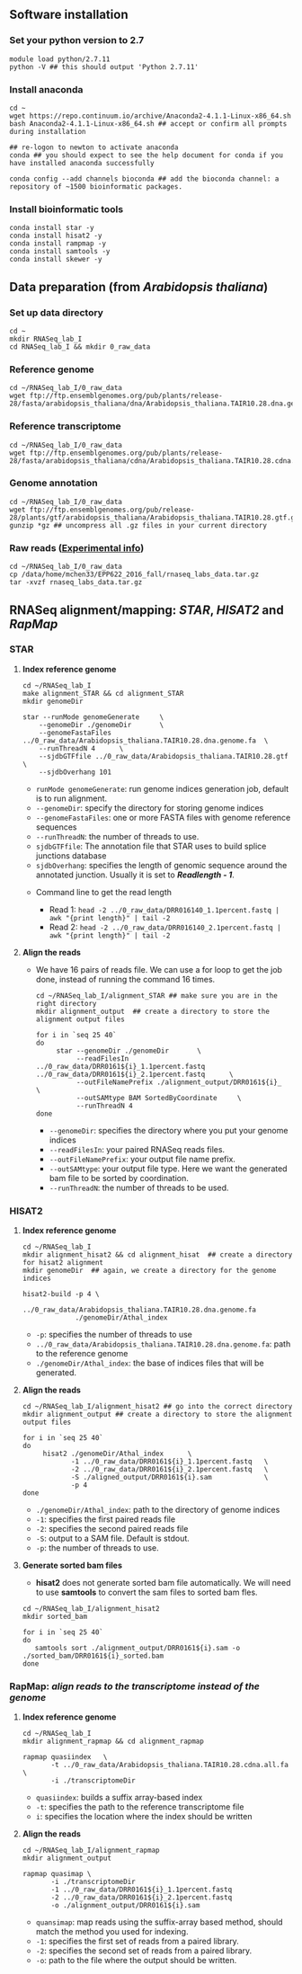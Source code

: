 ## Software installation

### Set your python version to 2.7

```{php}
module load python/2.7.11
python -V ## this should output 'Python 2.7.11'
```

### Install anaconda

```{php}
cd ~
wget https://repo.continuum.io/archive/Anaconda2-4.1.1-Linux-x86_64.sh
bash Anaconda2-4.1.1-Linux-x86_64.sh ## accept or confirm all prompts during installation

## re-logon to newton to activate anaconda
conda ## you should expect to see the help document for conda if you have installed anaconda successfully

conda config --add channels bioconda ## add the bioconda channel: a repository of ~1500 bioinformatic packages.
```

### Install bioinformatic tools

```{php}
conda install star -y
conda install hisat2 -y
conda install rampmap -y
conda install samtools -y
conda install skewer -y
```

## Data preparation (from *Arabidopsis thaliana*)

### Set up data directory

```{php}
cd ~ 
mkdir RNASeq_lab_I
cd RNASeq_lab_I && mkdir 0_raw_data
```

### Reference genome

```{php}
cd ~/RNASeq_lab_I/0_raw_data
wget ftp://ftp.ensemblgenomes.org/pub/plants/release-28/fasta/arabidopsis_thaliana/dna/Arabidopsis_thaliana.TAIR10.28.dna.genome.fa.gz
```

### Reference transcriptome

```{php}
cd ~/RNASeq_lab_I/0_raw_data
wget ftp://ftp.ensemblgenomes.org/pub/plants/release-28/fasta/arabidopsis_thaliana/cdna/Arabidopsis_thaliana.TAIR10.28.cdna.all.fa.gz
```

### Genome annotation

```{php}
cd ~/RNASeq_lab_I/0_raw_data
wget ftp://ftp.ensemblgenomes.org/pub/release-28/plants/gtf/arabidopsis_thaliana/Arabidopsis_thaliana.TAIR10.28.gtf.gz
gunzip *gz ## uncompress all .gz files in your current directory
```

### Raw reads ([Experimental info](https://github.com/mestato/epp622/blob/master/RNA_labs_data/experimental_info.csv))

```{php}
cd ~/RNASeq_lab_I/0_raw_data
cp /data/home/mchen33/EPP622_2016_fall/rnaseq_labs_data.tar.gz
tar -xvzf rnaseq_labs_data.tar.gz 
```

## RNASeq alignment/mapping: *STAR*, *HISAT2* and *RapMap*

### STAR

1. __Index reference genome__

    ```{php}
    cd ~/RNASeq_lab_I
    make alignment_STAR && cd alignment_STAR
    mkdir genomeDir
    
    star --runMode genomeGenerate     \
        --genomeDir ./genomeDir       \
        --genomeFastaFiles ../0_raw_data/Arabidopsis_thaliana.TAIR10.28.dna.genome.fa  \
        --runThreadN 4      \
        --sjdbGTFfile ../0_raw_data/Arabidopsis_thaliana.TAIR10.28.gtf   \
        --sjdbOverhang 101
    ```
    
    * `runMode genomeGenerate`: run genome indices generation job, default is to run alignment.
    * `--genomeDir`: specify the directory for storing genome indices
    * `--genomeFastaFiles`: one or more FASTA files with genome reference sequences
    * `--runThreadN`: the number of threads to use.
    * `sjdbGTFfile`: The annotation file that STAR uses to build splice junctions database
    * `sjdbOverhang`: specifies the length of genomic sequence around the annotated junction. Usually it is set to __*Readlength - 1*__.
    
    + Command line to get the read length
        
        * Read 1: `head -2 ../0_raw_data/DRR016140_1.1percent.fastq | awk "{print length}" | tail -2`
        * Read 2: `head -2 ../0_raw_data/DRR016140_2.1percent.fastq | awk "{print length}" | tail -2`
    

2. __Align the reads__

    * We have 16 pairs of reads file. We can use a for loop to get the job done, instead of running the command 16 times.
        
        ```{php}
        cd ~/RNASeq_lab_I/alignment_STAR ## make sure you are in the right directory
        mkdir alignment_output  ## create a directory to store the alignment output files
        
        for i in `seq 25 40`
        do
             star --genomeDir ./genomeDir       \
                  --readFilesIn ../0_raw_data/DRR0161${i}_1.1percent.fastq ../0_raw_data/DRR0161${i}_2.1percent.fastq      \
                  --outFileNamePrefix ./alignment_output/DRR0161${i}_  \
                  --outSAMtype BAM SortedByCoordinate     \
                  --runThreadN 4
        done
        ```
        
        * `--genomeDir`: specifies the directory where you put your genome indices
        * `--readFilesIn`: your paired RNASeq reads files.
        * `--outFileNamePrefix`: your output file name prefix. 
        * `--outSAMtype`: your output file type. Here we want the generated bam file to be sorted by coordination.
        * `--runThreadN`: the number of threads to be used.

### HISAT2

1. __Index reference genome__

    ```{php}
    cd ~/RNASeq_lab_I
    mkdir alignment_hisat2 && cd alignment_hisat  ## create a directory for hisat2 alignment
    mkdir genomeDir  ## again, we create a directory for the genome indices
    
    hisat2-build -p 4 \
                 ../0_raw_data/Arabidopsis_thaliana.TAIR10.28.dna.genome.fa
                 ./genomeDir/Athal_index
    ```
    
    * `-p`: specifies the number of threads to use
    * `../0_raw_data/Arabidopsis_thaliana.TAIR10.28.dna.genome.fa`: path to the reference genome
    * `./genomeDir/Athal_index`: the base of indices files that will be generated.

2. __Align the reads__
    
    ```{php}
    cd ~/RNASeq_lab_I/alignment_hisat2 ## go into the correct directory
    mkdir alignment_output ## create a directory to store the alignment output files
    
    for i in `seq 25 40`
    do
         hisat2 ./genomeDir/Athal_index      \
                -1 ../0_raw_data/DRR0161${i}_1.1percent.fastq   \
                -2 ../0_raw_data/DRR0161${i}_2.1percent.fastq   \
                -S ./aligned_output/DRR0161${i}.sam             \
                -p 4
    done
    ```
    
    * `./genomeDir/Athal_index`: path to the directory of genome indices
    * `-1`: specifies the first paired reads file
    * `-2`: specifies the second paired reads file
    * `-S`: output to a SAM file. Default is stdout.
    * `-p`: the number of threads to use.

3. __Generate sorted bam files__

    * __hisat2__ does not generate sorted bam file automatically. We will need to use __samtools__ to convert the sam files to sorted bam fles.
    
    ```{php}
    cd ~/RNASeq_lab_I/alignment_hisat2
    mkdir sorted_bam
    
    for i in `seq 25 40`
    do
       samtools sort ./alignment_output/DRR0161${i}.sam -o ./sorted_bam/DRR0161${i}_sorted.bam
    done
    ```
    
### RapMap: *align reads to the transcriptome instead of the genome* 

1. __Index reference genome__
    
    ```{php}
    cd ~/RNASeq_lab_I
    mkdir alignment_rapmap && cd alignment_rapmap
    
    rapmap quasiindex   \
           -t ../0_raw_data/Arabidopsis_thaliana.TAIR10.28.cdna.all.fa \
           -i ./transcriptomeDir
    ```
    
    * `quasiindex`: builds a suffix array-based index
    * `-t`: specifies the path to the reference transcriptome file
    * `i`: specifies the location where the index should be written

2. __Align the reads__
    
    ```{php}
    cd ~/RNASeq_lab_I/alignment_rapmap
    mkdir alignment_output
    
    rapmap quasimap \
           -i ./transcriptomeDir
           -1 ../0_raw_data/DRR0161${i}_1.1percent.fastq
           -2 ../0_raw_data/DRR0161${i}_2.1percent.fastq
           -o ./alignment_output/DRR0161${i}.sam
    ```
    
    * `quansimap`: map reads using the suffix-array based method, should match the method you used for indexing.
    * `-1`: specifies the first set of reads from a paired library.
    * `-2`: specifies the second set of reads from a paired library.
    * `-o`: path to the file where the output should be written.
